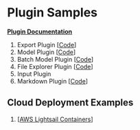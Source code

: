 # Plugin Samples

[__Plugin Documentation__](https://docs.ango.ai/plugins/overview-of-plugins-in-ango-hub)


1. Export Plugin [[Code](export_plugin.py)]
2. Model Plugin [[Code](model_plugin.py)]
3. Batch Model Plugin [[Code](batch_model_plugin.py)]
4. File Explorer Plugin [[Code](file_explorer_plugin.py)]
5. Input Plugin
6. Markdown Plugin [[Code](markdown_plugin.py)]


<h2>Cloud Deployment Examples</h2>

1. [[AWS Lightsail Containers](docs/AWS_Lightsail_Deployment.md)]
